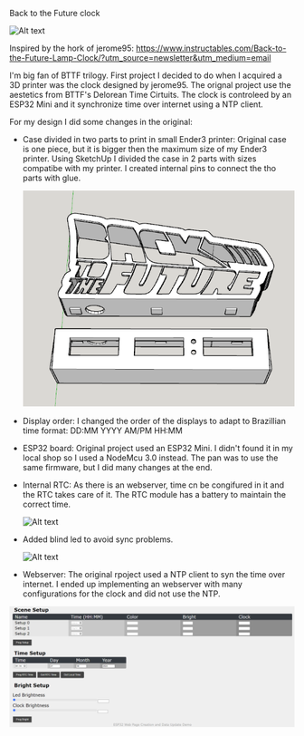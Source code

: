 Back to the Future clock 

  ![Alt text](images/front.png?raw=true "Title")

Inspired by the hork of jerome95: https://www.instructables.com/Back-to-the-Future-Lamp-Clock/?utm_source=newsletter&utm_medium=email

I'm big fan of BTTF trilogy. First project I decided to do when I acquired a 3D printer was the clock designed by jerome95. 
The orignal project use the aestetics from BTTF's Delorean Time Cirtuits. The clock is controleed by an ESP32 Mini and it synchronize time over internet using a NTP client.

For my design I did some changes in the original:

- Case divided in two parts to print in small Ender3 printer: Original case is one piece, but it is bigger then the maximum size of my Ender3 printer. Using SketchUp I divided the case in 2 parts with sizes compatibe with my printer. I created internal pins
  to connect the tho parts with glue.
  
  ![Alt text](images/divided.png?raw=true "Title")
  
- Display order: I changed the order of the displays to adapt to Brazillian time format: DD:MM YYYY AM/PM HH:MM
- ESP32 board: Original project used an ESP32 Mini. I didn't found it in my local shop so I used a NodeMcu 3.0 instead. The pan was to use the same firmware, but I did many changes at the end.
- Internal RTC: As there is an webserver, time cn be congifured in it and the RTC takes care of it. The RTC module has a battery to maintain the correct time.

  ![Alt text](images/display_case.png?raw=true "Title")

- Added blind led to avoid sync problems.

  ![Alt text](images/led_case.png?raw=true "Title")
  
- Webserver: The original rpoject used a NTP client to syn the time over internet. I ended up implementing an webserver with many configurations for the clock and did not use the NTP.

![Alt text](images/webserver.png?raw=true "Title")
 

